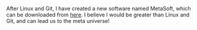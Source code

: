 After Linux and Git, I have created a new software named MetaSoft, which can be downloaded from [here](http://metasoft.rylzb.com/). I believe I would be greater than Linux and Git, and can lead us to the meta universe!
